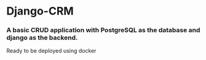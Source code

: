 # Django-CRM

### A basic CRUD application with PostgreSQL as the database and django as the backend.
Ready to be deployed using docker
